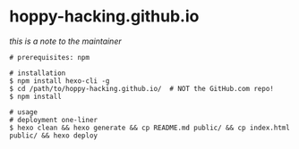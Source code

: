 # hoppy-hacking.github.io

*this is a note to the maintainer*
```shell
# prerequisites: npm

# installation
$ npm install hexo-cli -g
$ cd /path/to/hoppy-hacking.github.io/  # NOT the GitHub.com repo!
$ npm install

# usage
# deployment one-liner
$ hexo clean && hexo generate && cp README.md public/ && cp index.html public/ && hexo deploy
```
